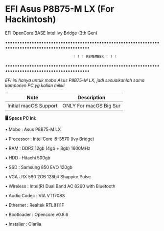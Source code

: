 # EFI Asus P8B75-M LX (For Hackintosh)
EFI OpenCore BASE Intel Ivy Bridge (3th Gen)

•••••••••••••••••••••••••••••••••••••••••••••••••••••••••••••••••••••••••••••••••••••••••••••••••••

                                   ! ! ! REMEMBER ! ! !

•••••••••••••••••••••••••••••••••••••••••••••••••••••••••••••••••••••••••••••••••••••••••••••••••••

*EFI ini hanya untuk mobo Asus P8B75-M LX, jadi sesuaikanlah sama komponen PC yg kalian miliki*


| Note  | Description |
| ------------- | ------------- |
| Initial macOS Support  | ONLY For macOS Big Sur  |

**🖥 Specs PC ini:**

• Mobo : Asus P8B75-M LX

• Processor : Intel Core i5-3570 (Ivy Bridge)

• RAM : DDR3 12gb (4gb + 8gb) 1600MHz

• HDD : Hitachi 500gb

• SSD : Samsung 850 EVO 120gb

• VGA : RX 560 2GB 128bit Shappire Pulse

• Wireless : Intel(R) Dual Band AC 8260 with Bluetooth

• Audio Codec : VIA VT1708S

• Ethernet : Realtek RTL8111F

• Bootloader : Opencore v0.8.6

• Installer : Olarila
